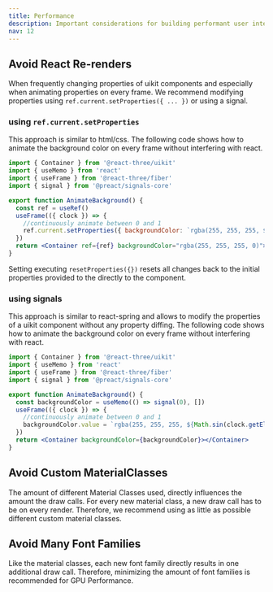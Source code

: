 ```yaml
---
title: Performance
description: Important considerations for building performant user interfaces with uikit.
nav: 12
---
```


## Avoid React Re-renders

When frequently changing properties of uikit components and especially when animating properties on every frame. We recommend modifying properties using `ref.current.setProperties({ ... })` or using a signal.

### using `ref.current.setProperties`

This approach is similar to html/css. The following code shows how to animate the background color on every frame without interfering with react.

```jsx showLineNumbers
import { Container } from '@react-three/uikit'
import { useMemo } from 'react'
import { useFrame } from '@react-three/fiber'
import { signal } from '@preact/signals-core'

export function AnimateBackground() {
  const ref = useRef()
  useFrame(({ clock }) => {
    //continuously animate between 0 and 1
    ref.current.setProperties({ backgroundColor: `rgba(255, 255, 255, ${Math.sin(clock.getElapsedTime()) / 2 + 0.5})` })
  })
  return <Container ref={ref} backgroundColor="rgba(255, 255, 255, 0)"></Container>
}
```

Setting executing `resetProperties({})` resets all changes back to the initial properties provided to the directly to the component.

### using signals

This approach is similar to react-spring and allows to modify the properties of a uikit component without any property diffing. The following code shows how to animate the background color on every frame without interfering with react.

```jsx showLineNumbers
import { Container } from '@react-three/uikit'
import { useMemo } from 'react'
import { useFrame } from '@react-three/fiber'
import { signal } from '@preact/signals-core'

export function AnimateBackground() {
  const backgroundColor = useMemo(() => signal(0), [])
  useFrame(({ clock }) => {
    //continuously animate between 0 and 1
    backgroundColor.value = `rgba(255, 255, 255, ${Math.sin(clock.getElapsedTime()) / 2 + 0.5})`
  })
  return <Container backgroundColor={backgroundColor}></Container>
}
```

## Avoid Custom MaterialClasses

The amount of different Material Classes used, directly influences the amount the draw calls. For every new material class, a new draw call has to be on every render. Therefore, we recommend using as little as possible different custom material classes.

## Avoid Many Font Families

Like the material classes, each new font family directly results in one additional draw call. Therefore, minimizing the amount of font families is recommended for GPU Performance.
